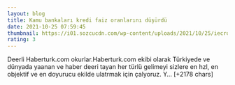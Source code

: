 ```yaml
--- 
layout: blog
title: Kamu bankaları kredi faiz oranlarını düşürdü
date: 2021-10-25 07:59:45
thumbnail: https://i01.sozcucdn.com/wp-content/uploads/2021/10/25/iecrop/reuters200tl_16_9_1591081244-880x495-1_16_9_1635148781-670x371.jpg
rating: 3
---
```

Deerli Haberturk.com okurlar.Haberturk.com ekibi olarak Türkiyede ve dünyada yaanan ve haber deeri tayan her türlü gelimeyi sizlere en hzl, en objektif ve en doyurucu ekilde ulatrmak için çalyoruz. Y… [+2178 chars]